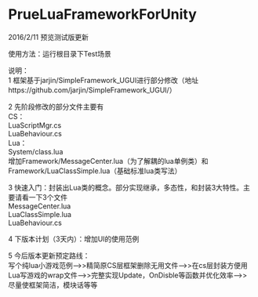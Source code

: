 # PrueLuaFrameworkForUnity
2016/2/11 预览测试版更新

使用方法：运行根目录下Test场景

说明：  
1 框架基于jarjin/SimpleFramework_UGUI进行部分修改（地址https://github.com/jarjin/SimpleFramework_UGUI/）  

2 先阶段修改的部分文件主要有  
  CS：  
    LuaScriptMgr.cs  
    LuaBehaviour.cs  
  Lua：  
    System/class.lua  
    增加Framework/MessageCenter.lua（为了解耦的lua单例类）和Framework/LuaClassSimple.lua（基础标准lua类写法）  

3 快速入门：封装出Lua类的概念。部分实现继承，多态性，和封装3大特性。主要请看一下3个文件  
  MessageCenter.lua     
  LuaClassSimple.lua  
  LuaBehaviour.cs  
    
4 下版本计划（3天内）：增加UI的使用范例  
    
5 今后版本更新预定路线：  
    写个纯lua小游戏范例-->>精简原CS层框架删除无用文件-->>在cs层封装方便用Lua写游戏的wrap文件-->>完整实现Update，OnDisble等函数并优化效率-->>  尽量使框架简洁，模块话等等  
  
    
  
